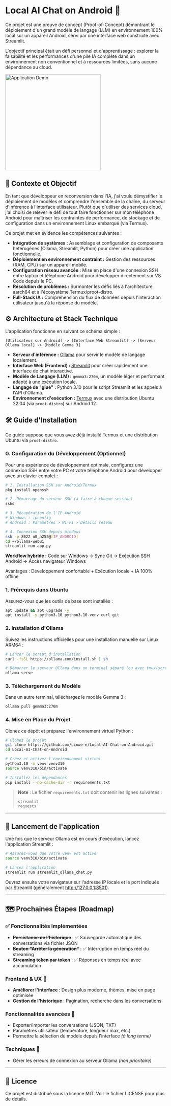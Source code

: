 # Local AI Chat on Android 🚀

Ce projet est une preuve de concept (Proof-of-Concept) démontrant le déploiement d'un grand modèle de langage (LLM) en environnement 100% local sur un appareil Android, servi par une interface web construite avec Streamlit.

L'objectif principal était un défi personnel et d'apprentissage : explorer la faisabilité et les performances d'une pile IA complète dans un environnement non conventionnel et à ressources limitées, sans aucune dépendance au cloud.

<img src="screenshots/IMG-20250820-WA0000-EDIT.jpg" alt="Application Demo" width="300"/>

## 🎯 Contexte et Objectif

En tant que développeur en reconversion dans l'IA, j'ai voulu démystifier le déploiement de modèles et comprendre l'ensemble de la chaîne, du serveur d'inférence à l'interface utilisateur. Plutôt que d'utiliser des services cloud, j'ai choisi de relever le défi de tout faire fonctionner sur mon téléphone Android pour maîtriser les contraintes de performance, de stockage et de configuration dans un environnement Linux embarqué (via Termux).

Ce projet met en évidence les compétences suivantes :

- **Intégration de systèmes :** Assemblage et configuration de composants hétérogènes (Ollama, Streamlit, Python) pour créer une application fonctionnelle.
- **Déploiement en environnement contraint :** Gestion des ressources (RAM, CPU) sur un appareil mobile.
- **Configuration réseau avancée :** Mise en place d'une connexion SSH entre laptop et téléphone Android pour développer directement sur VS Code depuis le PC.
- **Résolution de problèmes :** Surmonter les défis liés à l'architecture aarch64 et à l'écosystème Termux/proot-distro.
- **Full-Stack IA :** Compréhension du flux de données depuis l'interaction utilisateur jusqu'à la réponse du modèle.

## ⚙️ Architecture et Stack Technique

L'application fonctionne en suivant ce schéma simple :

`[Utilisateur sur Android] -> [Interface Web Streamlit] -> [Serveur Ollama local] -> [Modèle Gemma 3]`

- **Serveur d'inférence :** [Ollama](https://ollama.com/) pour servir le modèle de langage localement.
- **Interface Web (Frontend) :** [Streamlit](https://streamlit.io/) pour créer rapidement une interface de chat interactive.
- **Modèle de Langage (LLM) :** `gemma3:270m`, un modèle léger et performant adapté à une exécution locale.
- **Langage de "glue" :** Python 3.10 pour le script Streamlit et les appels à l'API d'Ollama.
- **Environnement d'exécution :** [Termux](https://termux.dev/) avec une distribution Ubuntu 22.04 (via `proot-distro`) sur Android 12.

## 🛠️ Guide d'Installation

Ce guide suppose que vous avez déjà installé Termux et une distribution Ubuntu via `proot-distro`.

### 0. Configuration du Développement (Optionnel)

Pour une expérience de développement optimale, configurez une connexion SSH entre votre PC et votre téléphone Android pour développer avec un clavier complet :

```bash
# 1. Installation SSH sur Android/Termux
pkg install openssh

# 2. Démarrage du serveur SSH (à faire à chaque session)
sshd

# 3. Récupération de l'IP Android
# Windows : ipconfig
# Android : Paramètres > Wi-Fi > Détails réseau

# 4. Connexion SSH depuis Windows
ssh -p 8022 u0_a252@[IP_ANDROID]
cd ~/ollama-webui
streamlit run app.py
```

**Workflow hybride :** Code sur Windows → Sync Git → Exécution SSH Android → Accès navigateur Windows

Avantages : Développement confortable + Exécution locale + IA 100% offline

### 1. Prérequis dans Ubuntu

Assurez-vous que les outils de base sont installés :
```bash
apt update && apt upgrade -y
apt install -y python3.10 python3.10-venv curl git
```

### 2. Installation d'Ollama

Suivez les instructions officielles pour une installation manuelle sur Linux ARM64 :

```bash
# Lancer le script d'installation
curl -fsSL https://ollama.com/install.sh | sh

# Démarrer le serveur Ollama dans un terminal séparé (ou avec tmux/screen)
ollama serve
```

### 3. Téléchargement du Modèle

Dans un autre terminal, téléchargez le modèle Gemma 3 :

```bash
ollama pull gemma3:270m
```

### 4. Mise en Place du Projet

Clonez ce dépôt et préparez l'environnement virtuel Python :

```bash
# Clonez le projet
git clone https://github.com/Linwe-e/Local-AI-Chat-on-Android.git
cd Local-AI-Chat-on-Android

# Créez et activez l'environnement virtuel
python3.10 -m venv venv310
source venv310/bin/activate

# Installez les dépendances
pip install --no-cache-dir -r requirements.txt
```

> **Note** : Le fichier `requirements.txt` doit contenir les lignes suivantes :
> ```
> streamlit
> requests
> ```

---

## 🚀 Lancement de l'application

Une fois que le serveur Ollama est en cours d'exécution, lancez l'application Streamlit :

```bash
# Assurez-vous que votre venv est activé
source venv310/bin/activate

# Lancez l'application
streamlit run streamlit_ollama_chat.py
```

Ouvrez ensuite votre navigateur sur l'adresse IP locale et le port indiqués par Streamlit (généralement http://127.0.0.1:8501).

---

## 🗺️ Prochaines Étapes (Roadmap)

### ✅ Fonctionnalités Implémentées
- ~~**Persistance de l'historique**~~ : ✅ Sauvegarde automatique des conversations via fichier JSON
- ~~**Bouton "Arrêter la génération"**~~ : ✅ Interruption en temps réel du streaming
- ~~**Streaming token par token**~~ : ✅ Réponses en temps réel avec accumulation

### Frontend & UX 🎨
- **Améliorer l'interface** : Design plus moderne, thèmes, mise en page optimisée
- **Gestion de l'historique** : Pagination, recherche dans les conversations

### Fonctionnalités avancées 🚀
- Exporter/importer les conversations (JSON, TXT)
- Paramètres utilisateur (température, longueur max, etc.)
- Permettre la sélection du modèle depuis l'interface *(à long terme)*

### Techniques 🔧
- Gérer les erreurs de connexion au serveur Ollama *(non prioritaire)*

---

## 📄 Licence

Ce projet est distribué sous la licence MIT. Voir le fichier LICENSE pour plus de détails.